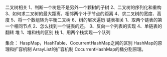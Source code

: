 二叉树相关
1、判断一个树是不是另外一个颗树的子树
2、二叉树的序列化和重构
3、如何求二叉树的最大距离，相邻两个叶子节点的距离
4、求二叉树的宽度、高度
5、将一个数组转为平衡二叉树
6、树的层次遍历
链表相关
1、取两个链表的第一个相同节点
2、怎么找到一个链表的还。
3、反向一个列表的实现
4、单链表的翻转
堆
1、堆和栈的区别
栈
1、用两个栈实现一个队列

集合：
HaspMap，HashTable、CocurrentHashMap之间的区别
HashMap的原理和扩容机制
ArrayList的扩容机制
CocurrentHashMap的桶分割原理。

